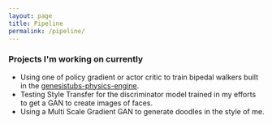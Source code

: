 ```yaml
---
layout: page
title: Pipeline
permalink: /pipeline/
---
```


### Projects I'm working on currently

- Using one of policy gradient or actor critic to train bipedal walkers built in the [genesistubs-physics-engine](https://github.com/mauicv/genesis-tubs-engine).
- Testing Style Transfer for the discriminator model trained in my efforts to get a GAN to create images of faces.
- Using a Multi Scale Gradient GAN to generate doodles in the style of me.

